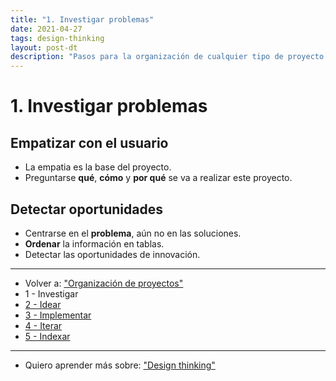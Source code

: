 ```yaml
---
title: "1. Investigar problemas"
date: 2021-04-27
tags: design-thinking
layout: post-dt
description: "Pasos para la organización de cualquier tipo de proyecto."
---
```


# 1. Investigar problemas

## Empatizar con el usuario

- La empatia es la base del proyecto.
- Preguntarse **qué**, **cómo** y **por qué** se va a realizar este proyecto.

## Detectar oportunidades

- Centrarse en el **problema**, aún no en las soluciones.
- **Ordenar** la información en tablas.
- Detectar las oportunidades de innovación.

***

- Volver a: ["Organización de proyectos"](organizar-proyectos-0)
- 1 - Investigar
- [2 - Idear](organizar-proyectos-2)
- [3 - Implementar](organizar-proyectos-3)
- [4 - Iterar](organizar-proyectos-4)
- [5 - Indexar](organizar-proyectos-5)

***

- Quiero aprender más sobre: ["Design thinking"](../00/design-thinking)
